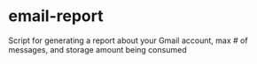 # email-report
Script for generating a report about your Gmail account, max # of messages, and storage amount being consumed
